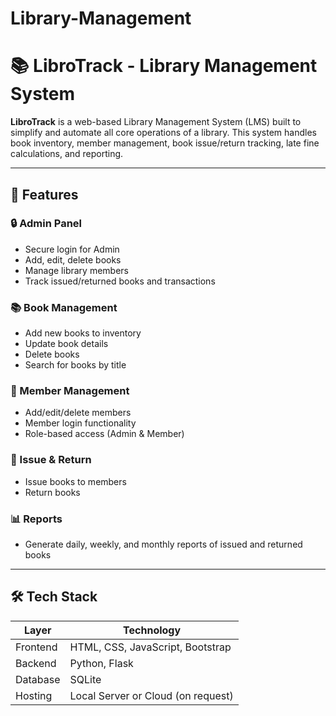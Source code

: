 # Library-Management
# 📚 LibroTrack - Library Management System

**LibroTrack** is a web-based Library Management System (LMS) built to simplify and automate all core operations of a library. This system handles book inventory, member management, book issue/return tracking, late fine calculations, and reporting.

---

## 🚀 Features

### 🔒 Admin Panel
- Secure login for Admin
- Add, edit, delete books
- Manage library members
- Track issued/returned books and transactions

### 📚 Book Management
- Add new books to inventory
- Update book details
- Delete books
- Search for books by title

### 👥 Member Management
- Add/edit/delete members
- Member login functionality
- Role-based access (Admin & Member)

### 🔄 Issue & Return
- Issue books to members
- Return books


### 📊 Reports
- Generate daily, weekly, and monthly reports of issued and returned books

---

## 🛠️ Tech Stack

| Layer       | Technology                  |
|-------------|-----------------------------|
| Frontend    | HTML, CSS, JavaScript, Bootstrap |
| Backend     | Python, Flask               |
| Database    | SQLite                      |
| Hosting     | Local Server or Cloud (on request) |


